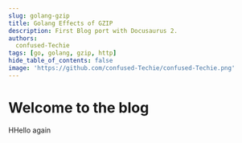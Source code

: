 ```yaml
---
slug: golang-gzip
title: Golang Effects of GZIP
description: First Blog port with Docusaurus 2.
authors:
  confused-Techie
tags: [go, golang, gzip, http]
hide_table_of_contents: false
image: 'https://github.com/confused-Techie/confused-Techie.png'
---
```


# Welcome to the blog

<!--truncate-->

HHello again
